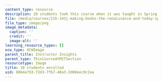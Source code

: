 ```yaml
---
content_type: resource
description: 10 students took this course when it was taught in Spring 2016.
file: /media/courses/21h-343j-making-books-the-renaissance-and-today-spring-2016/8064e79372d37fb740a32d08eec9c2aa_10.png
file_type: image/png
image_metadata:
  caption: ''
  credit: ''
  image-alt: ''
learning_resource_types: []
ocw_type: OCWImage
parent_title: Instructor Insights
parent_type: ThisCourseAtMITSection
resourcetype: Image
title: 10 students enrolled
uid: 8064e793-72d3-7fb7-40a3-2d08eec9c2aa
---
```

